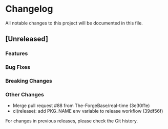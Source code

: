 # Changelog

All notable changes to this project will be documented in this file.

## [Unreleased]

### Features

### Bug Fixes

### Breaking Changes

### Other Changes
* Merge pull request #88 from The-ForgeBase/real-time (3e30f1e)
* ci(release): add PKG_NAME env variable to release workflow (39df56f)

For changes in previous releases, please check the Git history.

